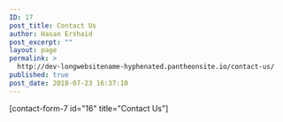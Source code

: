 ```yaml
---
ID: 17
post_title: Contact Us
author: Hasan Ershaid
post_excerpt: ""
layout: page
permalink: >
  http://dev-longwebsitename-hyphenated.pantheonsite.io/contact-us/
published: true
post_date: 2018-07-23 16:37:10
---
```

[contact-form-7 id="16" title="Contact Us"]